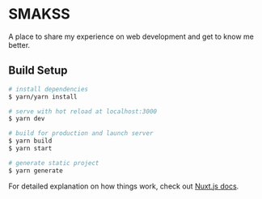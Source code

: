 # SMAKSS

A place to share my experience on web development and get to know me better.

## Build Setup

```bash
# install dependencies
$ yarn/yarn install

# serve with hot reload at localhost:3000
$ yarn dev

# build for production and launch server
$ yarn build
$ yarn start

# generate static project
$ yarn generate
```

For detailed explanation on how things work, check out
[Nuxt.js docs](https://nuxtjs.org).
